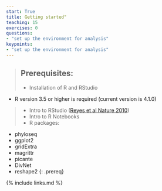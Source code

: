 ```yaml
---
start: True
title: Getting started"
teaching: 15
exercises: 0
questions:
- "set up the environment for analysis"
keypoints:
- "set up the environment for analysis"
---
```


>## Prerequisites: 
> - Installation of R and RStudio
  - R version 3.5 or higher is required (current version is 4.1.0)
> - Intro to RStudio ([Reyes et al Nature 2010](https://www.ncbi.nlm.nih.gov/pmc/articles/PMC2919852/))
> - Intro to R Notebooks
> - R packages:
  - phyloseq
  - ggplot2
  - gridExtra
  - magrittr
  - picante
  - DivNet
  - reshape2
{: .prereq}

{% include links.md %}
